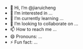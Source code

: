 - 👋 Hi, I’m @jiaruicheng
- 👀 I’m interested in ...
- 🌱 I’m currently learning ...
- 💞️ I’m looking to collaborate on ...
- 📫 How to reach me ...
- 😄 Pronouns: ...
- ⚡ Fun fact: ...

<!---
jiaruicheng/jiaruicheng is a ✨ special ✨ repository because its `README.md` (this file) appears on your GitHub profile.
You can click the Preview link to take a look at your changes.
--->
